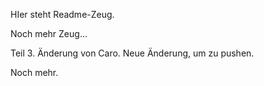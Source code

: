 HIer steht Readme-Zeug.

Noch mehr Zeug...

Teil 3. Änderung von Caro. Neue Änderung, um zu pushen.

Noch mehr.
